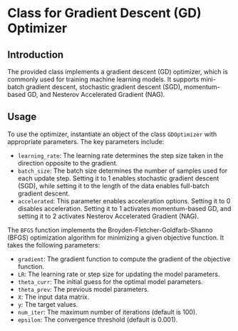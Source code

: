 # Class for Gradient Descent (GD) Optimizer

## Introduction

The provided class implements a gradient descent (GD) optimizer, which is commonly used for training machine learning models. It supports mini-batch gradient descent, stochastic gradient descent (SGD), momentum-based GD, and Nesterov Accelerated Gradient (NAG).

## Usage

To use the optimizer, instantiate an object of the class `GDOptimizer` with appropriate parameters. The key parameters include:
- `learning_rate`: The learning rate determines the step size taken in the direction opposite to the gradient.
- `batch_size`: The batch size determines the number of samples used for each update step. Setting it to 1 enables stochastic gradient descent (SGD), while setting it to the length of the data enables full-batch gradient descent.
- `accelerated`: This parameter enables acceleration options. Setting it to 0 disables acceleration. Setting it to 1 activates momentum-based GD, and setting it to 2 activates Nesterov Accelerated Gradient (NAG).

The `BFGS` function implements the Broyden-Fletcher-Goldfarb-Shanno (BFGS) optimization algorithm for minimizing a given objective function. It takes the following parameters:
- `gradient`: The gradient function to compute the gradient of the objective function.
- `LR`: The learning rate or step size for updating the model parameters.
- `theta_curr`: The initial guess for the optimal model parameters.
- `theta_prev`: The previous model parameters.
- `X`: The input data matrix.
- `y`: The target values.
- `num_iter`: The maximum number of iterations (default is 100).
- `epsilon`: The convergence threshold (default is 0.001).
